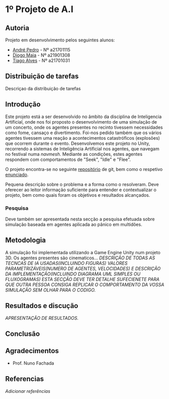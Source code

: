 # 1º Projeto de A.I
## Autoria
Projeto em desenvolvimento pelos seguintes alunos:
* [André Pedro](https://github.com/andre-pedro) - Nº a21701115
* [Diogo Maia](https://github.com/IssaMaia) - Nº a21901308
* [Tiago Alves](https://github.com/Synpse) - Nº a21701031
## Distribuição de tarefas
Descriçao da distribuição de tarefas 

## Introdução
Este projeto está a ser desenvolvido no âmbito da disciplina de Inteligencia Artificial, onde nos foi proposto o desenvolvimento de uma simulação de um concerto, onde os agentes presentes no recinto tivessem necessidades como fome, cansaço e divertimento. Foi-nos pedido também que os vários agentes tivessem uma reação a acontecimentos catastróficos (explosões) que ocorrem durante o evento. Desenvolvemos este projeto no Unity, recorrendo a sistemas de Inteligência Artificial nos agentes, que navegam no festival numa _navmesh_. Mediante as condições, estes agentes respondem com comportamentos de "Seek", "Idle" e "Flee".

 O projeto encontra-se no seguinte [repositório] de git, bem como o respetivo [enunciado].

Pequena descrição sobre o problema e a forma como o resolveram. Deve oferecer ao leitor informação suficiente para entender e contextualizar o projeto,
bem como quais foram os objetivos e resultados alcançados.

### Pesquisa
 Deve também ser apresentada nesta secção a pesquisa efetuada sobre simulação baseada em agentes aplicada ao pânico em multidões.

## Metodologia
A simulação foi implementada utilizando a Game Engine Unity num projeto 3D.
Os agentes presentes são cinematicos...
*DESCRIÇÃO DE TODAS AS TECNCAS DE IA USADAS(INCLUINDO FIGURAS)
VALORES PARAMETRIZÁVEIS(NUMERO DE AGENTES, VELOCIDADES) E DESCRIÇÃO DA IMPLEMENTAÇÃO(INCLUINDO DIAGRAMA UML SIMPLES OU FLUXOGRAMAS)
ESTA SECÇÃO DEVE TER DETALHE SUFECIENETE PARA QUE OUTRA PESSOA CONSIGA REPLICAR O COMPORTAMENTO DA VOSSA SIMULAÇÃO SEM OLHAR PARA O CODIGO.*
## Resultados e discução
*APRESENTAÇÃO DE RESULTADOS.*
## Conclusão
## Agradecimentos
* Prof. Nuno Fachada
## Referencias
*Adicionar referências*


[repositório]:https://github.com/andre-pedro/projeto1Ai
[enunciado]:https://github.com/VideojogosLusofona/lp2_2019_p1